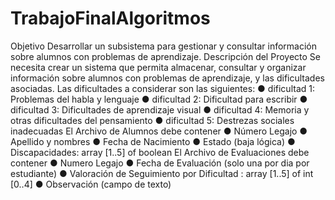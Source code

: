 # TrabajoFinalAlgoritmos
Objetivo
Desarrollar un subsistema para gestionar y consultar información sobre alumnos con
problemas de aprendizaje.
Descripción del Proyecto
Se necesita crear un sistema que permita almacenar, consultar y organizar información sobre
alumnos con problemas de aprendizaje, y las dificultades asociadas.
Las dificultades a considerar son las siguientes:
● dificultad 1: Problemas del habla y lenguaje
● dificultad 2: Dificultad para escribir
● dificultad 3: Dificultades de aprendizaje visual
● dificultad 4: Memoria y otras dificultades del pensamiento
● dificultad 5: Destrezas sociales inadecuadas
El Archivo de Alumnos debe contener
● Número Legajo
● Apellido y nombres
● Fecha de Nacimiento
● Estado (baja lógica)
● Discapacidades: array [1..5] of boolean
El Archivo de Evaluaciones debe contener
● Numero Legajo
● Fecha de Evaluación (solo una por dia por estudiante)
● Valoración de Seguimiento por Dificultad : array [1..5] of int [0..4]
● Observación (campo de texto)

